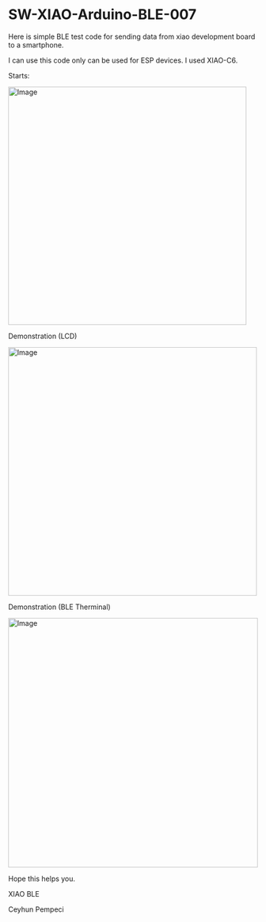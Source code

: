 # SW-XIAO-Arduino-BLE-007

Here is simple BLE test code for sending data from xiao development board to a smartphone. 

I can use this code only can be used for ESP devices. I used XIAO-C6.

Starts:

<img width="481" alt="Image" src="https://github.com/user-attachments/assets/182ed411-7740-4946-a3fc-1f9a87d7f50e" />


Demonstration (LCD)

<img width="502" alt="Image" src="https://github.com/user-attachments/assets/034ed5ae-d916-4b7f-b090-c77f5d4534b0" />


Demonstration (BLE Therminal)

<img width="504" alt="Image" src="https://github.com/user-attachments/assets/9e64e116-3f59-4702-91f2-e29358af37d6" />

Hope this helps you.

XIAO BLE

Ceyhun Pempeci
